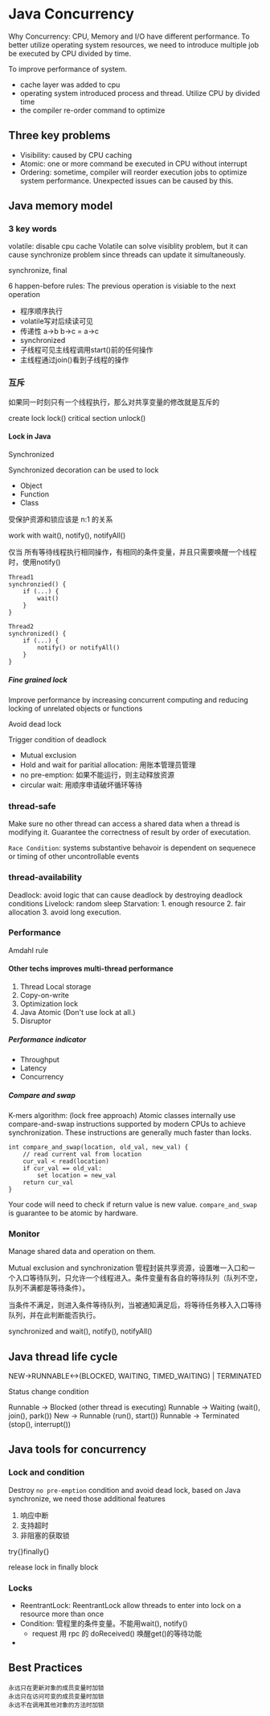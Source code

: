 # Java Concurrency

Why Concurrency: CPU, Memory and I/O have different performance. To better utilize operating system resources, we need to introduce multiple job be executed by CPU divided by time.

To improve performance of system.

- cache layer was added to cpu
- operating system introduced process and thread. Utilize CPU by divided time
- the compiler re-order command to optimize

## Three key problems

- Visibility: caused by CPU caching
- Atomic: one or more command be executed in CPU without interrupt
- Ordering: sometime, compiler will reorder execution jobs to optimize system performance. Unexpected issues can be caused by this.

## Java memory model

### 3 key words

volatile: disable cpu cache
Volatile can solve visiblity problem, but it can cause synchronize problem since threads can update it simultaneously.

synchronize, final

6 happen-before rules:
The previous operation is visiable to the next operation

- 程序顺序执行
- volatile写对后续读可见
- 传递性 a->b b->c = a->c
- synchronized
- 子线程可见主线程调用start()前的任何操作
- 主线程通过join()看到子线程的操作

### 互斥

如果同一时刻只有一个线程执行，那么对共享变量的修改就是互斥的

create lock
lock()
critical section
unlock()

#### Lock in Java

Synchronized

Synchronized decoration can be used to lock

- Object
- Function
- Class

受保护资源和锁应该是 n:1 的关系

work with wait(), notify(), notifyAll()

仅当 所有等待线程执行相同操作，有相同的条件变量，并且只需要唤醒一个线程时，使用notify()

    Thread1
    synchronzied() {
        if (...) {
            wait()
        }
    }

    Thread2
    synchronized() {
        if (...) {
            notify() or notifyAll()
        }
    }

##### Fine grained lock

Improve performance by increasing concurrent computing and reducing locking of unrelated objects or functions

Avoid dead lock

Trigger condition of deadlock

- Mutual exclusion
- Hold and wait for paritial allocation: 用账本管理员管理
- no pre-emption: 如果不能运行，则主动释放资源
- circular wait: 用顺序申请破坏循环等待

### thread-safe

Make sure no other thread can access a shared data when a thread is modifying it. Guarantee the correctness of result by order of executation.

`Race Condition`: systems substantive behavoir is dependent on sequenece or timing of other uncontrollable events

### thread-availability

Deadlock: avoid logic that can cause deadlock by destroying deadlock conditions
Livelock: random sleep
Starvation: 1. enough resource 2. fair allocation 3. avoid long execution.

### Performance

Amdahl rule

#### Other techs improves multi-thread performance

1. Thread Local storage
2. Copy-on-write
3. Optimization lock
4. Java Atomic (Don't use lock at all.)
5. Disruptor

##### Performance indicator

- Throughput
- Latency
- Concurrency

##### Compare and swap

K-mers algorithm: (lock free approach)
Atomic classes internally use compare-and-swap instructions supported by modern CPUs to achieve synchronization. These instructions are generally much faster than locks.

    int compare_and_swap(location, old_val, new_val) {
        // read current val from location
        cur_val < read(location)
        if cur_val == old_val:
            set location = new_val
        return cur_val
    }

Your code will need to check if return value is new value. `compare_and_swap` is guarantee to be atomic by hardware.

### Monitor

Manage shared data and operation on them.

Mutual exclusion and synchronization
管程封装共享资源，设置唯一入口和一个入口等待队列，只允许一个线程进入。条件变量有各自的等待队列（队列不空，队列不满都是等待条件）。

当条件不满足，则进入条件等待队列，当被通知满足后，将等待任务移入入口等待队列，并在此判断能否执行。

synchronized and wait(), notify(), notifyAll()



## Java thread life cycle

NEW->RUNNABLE<->(BLOCKED, WAITING, TIMED_WAITING)
        |
     TERMINATED

Status change condition

Runnable -> Blocked (other thread is executing)
Runnable -> Waiting (wait(), join(), park())
New -> Runnable (run(), start())
Runnable -> Terminated (stop(), interrupt())

## Java tools for concurrency

### Lock and condition

Destroy `no pre-emption` condition and avoid dead lock, based on Java synchronize, we need those additional features

1. 响应中断
2. 支持超时
3. 非阻塞的获取锁

try{}finally{}

release lock in finally block

### Locks

- ReentrantLock: ReentrantLock allow threads to enter into lock on a resource more than once
- Condition: 管程里的条件变量。不能用wait(), notify()
    - request 用 rpc 的 doReceived() 唤醒get()的等待功能
- 

## Best Practices

```
永远只在更新对象的成员变量时加锁
永远只在访问可变的成员变量时加锁
永远不在调用其他对象的方法时加锁
```